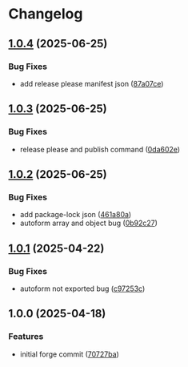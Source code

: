 # Changelog

## [1.0.4](https://github.com/hephtal/forge-node/compare/v1.0.3...v1.0.4) (2025-06-25)


### Bug Fixes

* add release please manifest json ([87a07ce](https://github.com/hephtal/forge-node/commit/87a07ce87695416946f8c6e247abef4e599d82a5))

## [1.0.3](https://github.com/hephtal/forge-node/compare/v1.0.2...v1.0.3) (2025-06-25)


### Bug Fixes

* release please and publish command ([0da602e](https://github.com/hephtal/forge-node/commit/0da602e4f50fbcdd5eac531d691d44ee6ac866ea))

## [1.0.2](https://github.com/hephtal/forge-node/compare/v1.0.1...v1.0.2) (2025-06-25)


### Bug Fixes

* add package-lock json ([461a80a](https://github.com/hephtal/forge-node/commit/461a80a6940ca4bf235dcdcf2b648e9f8f61bf2b))
* autoform array and object bug ([0b92c27](https://github.com/hephtal/forge-node/commit/0b92c27645035f0cb135fe3a58230111523f3222))

## [1.0.1](https://github.com/hephtal/forge-node/compare/v1.0.0...v1.0.1) (2025-04-22)


### Bug Fixes

* autoform not exported bug ([c97253c](https://github.com/hephtal/forge-node/commit/c97253c2fd395b0a270ea0f8feb7713320011f11))

## 1.0.0 (2025-04-18)


### Features

* initial forge commit ([70727ba](https://github.com/hephtal/forge-node/commit/70727baf123a2679369595750ea611adc2aa50da))
